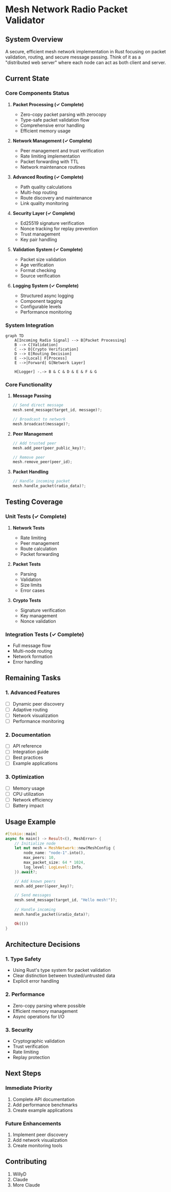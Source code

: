 # Mesh Network Radio Packet Validator

## System Overview
A secure, efficient mesh network implementation in Rust focusing on packet validation, routing, and secure message passing. Think of it as a "distributed web server" where each node can act as both client and server.

## Current State

### Core Components Status

1. **Packet Processing (✓ Complete)**
   - Zero-copy packet parsing with zerocopy
   - Type-safe packet validation flow
   - Comprehensive error handling
   - Efficient memory usage

2. **Network Management (✓ Complete)**
   - Peer management and trust verification
   - Rate limiting implementation
   - Packet forwarding with TTL
   - Network maintenance routines

3. **Advanced Routing (✓ Complete)**
   - Path quality calculations
   - Multi-hop routing
   - Route discovery and maintenance
   - Link quality monitoring

4. **Security Layer (✓ Complete)**
   - Ed25519 signature verification
   - Nonce tracking for replay prevention
   - Trust management
   - Key pair handling

5. **Validation System (✓ Complete)**
   - Packet size validation
   - Age verification
   - Format checking
   - Source verification

6. **Logging System (✓ Complete)**
   - Structured async logging
   - Component tagging
   - Configurable levels
   - Performance monitoring

### System Integration

```mermaid
graph TD
    A[Incoming Radio Signal] --> B[Packet Processing]
    B --> C[Validation]
    C --> D[Crypto Verification]
    D --> E[Routing Decision]
    E -->|Local| F[Process]
    E -->|Forward| G[Network Layer]
    
    H[Logger] -.-> B & C & D & E & F & G
```

### Core Functionality
1. **Message Passing**
   ```rust
   // Send direct message
   mesh.send_message(target_id, message)?;
   
   // Broadcast to network
   mesh.broadcast(message)?;
   ```

2. **Peer Management**
   ```rust
   // Add trusted peer
   mesh.add_peer(peer_public_key)?;
   
   // Remove peer
   mesh.remove_peer(peer_id);
   ```

3. **Packet Handling**
   ```rust
   // Handle incoming packet
   mesh.handle_packet(radio_data)?;
   ```

## Testing Coverage

### Unit Tests (✓ Complete)
1. **Network Tests**
   - Rate limiting
   - Peer management
   - Route calculation
   - Packet forwarding

2. **Packet Tests**
   - Parsing
   - Validation
   - Size limits
   - Error cases

3. **Crypto Tests**
   - Signature verification
   - Key management
   - Nonce validation


### Integration Tests (✓ Complete)
- Full message flow
- Multi-node routing
- Network formation
- Error handling

## Remaining Tasks

### 1. Advanced Features
- [ ] Dynamic peer discovery
- [ ] Adaptive routing
- [ ] Network visualization
- [ ] Performance monitoring

### 2. Documentation
- [ ] API reference
- [ ] Integration guide
- [ ] Best practices
- [ ] Example applications

### 3. Optimization
- [ ] Memory usage
- [ ] CPU utilization
- [ ] Network efficiency
- [ ] Battery impact

## Usage Example

```rust
#[tokio::main]
async fn main() -> Result<(), MeshError> {
    // Initialize node
    let mut mesh = MeshNetwork::new(MeshConfig {
        node_name: "node-1".into(),
        max_peers: 10,
        max_packet_size: 64 * 1024,
        log_level: LogLevel::Info,
    }).await?;

    // Add known peers
    mesh.add_peer(&peer_key)?;

    // Send messages
    mesh.send_message(target_id, "Hello mesh!")?;
    
    // Handle incoming
    mesh.handle_packet(&radio_data)?;

    Ok(())
}
```

## Architecture Decisions

### 1. Type Safety
- Using Rust's type system for packet validation
- Clear distinction between trusted/untrusted data
- Explicit error handling

### 2. Performance
- Zero-copy parsing where possible
- Efficient memory management
- Async operations for I/O

### 3. Security
- Cryptographic validation
- Trust verification
- Rate limiting
- Replay protection

## Next Steps

### Immediate Priority
1. Complete API documentation
2. Add performance benchmarks
3. Create example applications

### Future Enhancements
1. Implement peer discovery
2. Add network visualization
3. Create monitoring tools

## Contributing
1. WillyD
2. Claude
3. More Claude